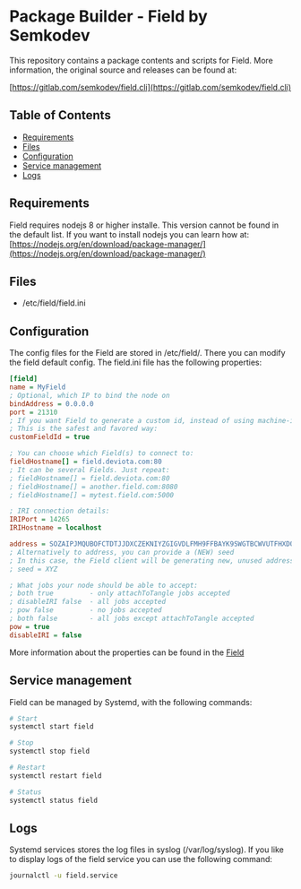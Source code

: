 # Package Builder - Field by Semkodev

This repository contains a package contents and scripts for Field.
More information, the original source and releases can be found at:

[https://gitlab.com/semkodev/field.cli](https://gitlab.com/semkodev/field.cli)

## Table of Contents
- [Requirements](#requirements)
- [Files](#files)
- [Configuration](#configuration)
- [Service management](#service-management)
- [Logs](#logs)

## Requirements
Field requires nodejs 8 or higher installe. This version cannot be found in the default list. If you want to install nodejs you can learn how at:
[https://nodejs.org/en/download/package-manager/](https://nodejs.org/en/download/package-manager/)

## Files
- /etc/field/field.ini

## Configuration

The config files for the Field are stored in /etc/field/. There you can modify the field default config. The field.ini file has the following properties:

```ini
[field]
name = MyField
; Optional, which IP to bind the node on
bindAddress = 0.0.0.0
port = 21310
; If you want Field to generate a custom id, instead of using machine-id.
; This is the safest and favored way:
customFieldId = true

; You can choose which Field(s) to connect to:
fieldHostname[] = field.deviota.com:80
; It can be several Fields. Just repeat:
; fieldHostname[] = field.deviota.com:80
; fieldHostname[] = another.field.com:8080
; fieldHostname[] = mytest.field.com:5000

; IRI connection details:
IRIPort = 14265
IRIHostname = localhost

address = SOZAIPJMQUBOFCTDTJJDXCZEKNIYZGIGVDLFMH9FFBAYK9SWGTBCWVUTFHXDOUESZAXRJJCJESJPIEQCCKBUTVQPOW
; Alternatively to address, you can provide a (NEW) seed
; In this case, the Field client will be generating new, unused addresses dynamically.
; seed = XYZ

; What jobs your node should be able to accept:
; both true         - only attachToTangle jobs accepted
; disableIRI false  - all jobs accepted
; pow false         - no jobs accepted
; both false        - all jobs except attachToTangle accepted
pow = true
disableIRI = false
```

More information about the properties can be found in the [Field](https://gitlab.com/semkodev/field.cli)

## Service management

Field can be managed by Systemd, with the following commands:

```bash
# Start
systemctl start field

# Stop
systemctl stop field

# Restart
systemctl restart field

# Status
systemctl status field
```

## Logs

Systemd services stores the log files in syslog (/var/log/syslog). If you like to display logs of the field service you can use the following command:

```bash
journalctl -u field.service
```